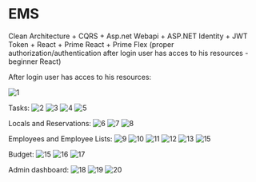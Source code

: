 # EMS
Clean Architecture + CQRS + Asp.net Webapi + ASP.NET Identity + JWT Token + React + Prime React + Prime Flex (proper authorization/authentication after login user has acces to his resources - beginner React)

After login user has acces to his resources:

![1](https://github.com/user-attachments/assets/b0bc9fd4-e8b0-4f4f-aa11-fd4995ba9401)

Tasks:
![2](https://github.com/user-attachments/assets/3aa72e47-7a94-4ea4-a296-12bf6fa92be1)
![3](https://github.com/user-attachments/assets/c613b50a-b08c-43d3-820c-06602cb121a7)
![4](https://github.com/user-attachments/assets/83783df3-774e-4420-b4fd-16239f06cf77)
![5](https://github.com/user-attachments/assets/4f0a55f7-77a2-4ebc-83d1-703fa3069be1)

Locals and Reservations:
![6](https://github.com/user-attachments/assets/9baafa4e-8ee7-4b4e-bef7-b0a1ca647317)
![7](https://github.com/user-attachments/assets/abaed69e-c142-4e05-90be-22e546d4412b)
![8](https://github.com/user-attachments/assets/acb10068-8431-4f45-9b0b-75cf12280122)

Employees and Employee Lists:
![9](https://github.com/user-attachments/assets/07cf9dcb-54fc-4eb7-b3a6-6a02882c4448)
![10](https://github.com/user-attachments/assets/f69c9080-bf3a-4970-89fe-77800a299717)
![11](https://github.com/user-attachments/assets/592fa6c5-4631-48ad-a362-8a4b9d5dfc24)
![12](https://github.com/user-attachments/assets/a4ae866f-d2a4-4480-b14a-808c64e3aedf)
![13](https://github.com/user-attachments/assets/091e1491-22c0-42b0-ad2b-b7f5ce3fb8dd)
![15](https://github.com/user-attachments/assets/29abd29b-2a30-4074-b9e4-572a213cea69)

<!--![5](https://github.com/user-attachments/assets/eb410c30-720c-4ce7-aac9-d1faced2f45d)-->

Budget:
![15](https://github.com/user-attachments/assets/e794e3cf-d9d2-4edd-9d62-4c698a685a65)
![16](https://github.com/user-attachments/assets/3d89259d-ee36-4dd2-9a18-4cb32fac42da)
![17](https://github.com/user-attachments/assets/c28f05e3-3d18-49c6-980d-61093bd466a6)

Admin dashboard:
![18](https://github.com/user-attachments/assets/19bf3cbd-956c-41aa-9402-a4fc102f32cf)
![19](https://github.com/user-attachments/assets/4a37fb5e-5182-4719-ac55-b8667a8f1155)
![20](https://github.com/user-attachments/assets/f417641b-07b2-4695-9a4f-5dff0ac7d357)
